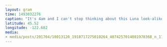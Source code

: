 ```yaml
---
layout: gram
time: 1493032276
caption: "It's 4am and I can't stop thinking about this Luna look-alike I saw the other day. Say whaaaaat?!"
latitude: 45.52
longitude: -122.682
media:
- media/posts/201704/18013120_1918717275010264_4074257014081978368_n_17867384890098666.jpg
---
```

